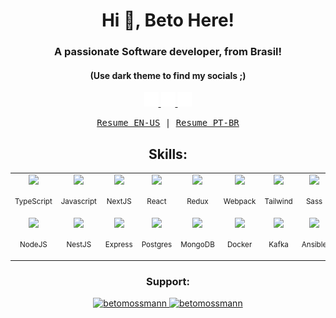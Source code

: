 <h1 align="center">Hi 👋, Beto Here!</h1>
<h3 align="center">A passionate Software developer, from Brasil!</h3>
<h4 align="center">(Use dark theme to find my socials ;)</h4>

<p align="center">
  <a href="https://linkedin.com/in/gilbertomossmann/"> <img alt="Beto M | LinkedIn" width="23" src="https://github.com/Aakarsh-B/trying-repos/blob/master/linkedin.svg" /> </a>
  <a href="https://instagram.com/gilbertomossmann"> <img alt="Beto M | Instagram" width="23" src="https://github.com/Aakarsh-B/trying-repos/blob/master/insta.svg" /> </a>
  <a href="http://beto.dev.br/"> <img alt="Beto M | WebSite" width="23" src="https://github.com/Aakarsh-B/trying-repos/blob/master/www.svg" /> </a>
</p>

<p align="center">
  <samp>
    <a href="https://github.com/betomossmann/resume/blob/main/README.md">Resume EN-US</a> |
    <a href="https://github.com/betomossmann/resume/blob/main/README-br.md">Resume PT-BR</a>
  </samp>
</p>

<h2 align="center">Skills:</h2>


<table align="center">
  <tr>
    <td align="center">
        <img src="https://cdn.jsdelivr.net/gh/devicons/devicon/icons/typescript/typescript-original.svg" width="40" />
        <p><small>TypeScript</small></p>
    </td>
    <td align="center">
        <img src="https://cdn.jsdelivr.net/gh/devicons/devicon/icons/javascript/javascript-original.svg" width="40" />
        <p><small>Javascript</small></p>
    </td>
    <td align="center">
        <img src="https://cdn.jsdelivr.net/gh/devicons/devicon/icons/nextjs/nextjs-original.svg" width="40" />
        <p><small>NextJS</small></p>
    </td>
    <td align="center">
        <img src="https://cdn.jsdelivr.net/gh/devicons/devicon/icons/react/react-original.svg" width="40" />
        <p><small>React</small></p>
    </td>
    <td align="center">
        <img src="https://cdn.jsdelivr.net/gh/devicons/devicon/icons/redux/redux-original.svg" width="40" />
        <p><small>Redux</small></p>
    </td>
    <td align="center">
        <img src="https://cdn.jsdelivr.net/gh/devicons/devicon/icons/webpack/webpack-original.svg" width="40" />
        <p><small>Webpack</small></p>
    </td>
    <td align="center">
        <img src="https://cdn.jsdelivr.net/gh/devicons/devicon/icons/tailwindcss/tailwindcss-plain.svg" width="40" />
        <p><small>Tailwind</small></p>
    </td>
    <td align="center">
        <img src="https://cdn.jsdelivr.net/gh/devicons/devicon/icons/sass/sass-original.svg" width="40" />
        <p><small>Sass</small></p>
    </td>
    <td align="center">
        <img src="https://cdn.jsdelivr.net/gh/devicons/devicon/icons/graphql/graphql-plain.svg" width="40" />
        <p><small>GraphQL</small></p>
    </td>
    <td align="center">
        <img src="https://cdn.jsdelivr.net/gh/devicons/devicon/icons/jest/jest-plain.svg" width="40" />
        <p><small>Jest</small></p>
    </td>
  </tr>

  <tr>
    <td align="center">
        <img src="https://cdn.jsdelivr.net/gh/devicons/devicon/icons/nodejs/nodejs-plain.svg" width="40" />
        <p><small>NodeJS</small></p>
    </td>
    <td align="center">
        <img src="https://cdn.jsdelivr.net/gh/devicons/devicon/icons/nestjs/nestjs-plain.svg" width="40" />
        <p><small>NestJS</small></p>
    </td>
    <td align="center">
        <img src="https://cdn.jsdelivr.net/gh/devicons/devicon/icons/express/express-original.svg" width="40" />
        <p><small>Express</small></p>
    </td>
    <td align="center">
        <img src="https://cdn.jsdelivr.net/gh/devicons/devicon/icons/postgresql/postgresql-plain.svg" width="40" />
        <p><small>Postgres</small></p>
    </td>
    <td align="center">
        <img src="https://cdn.jsdelivr.net/gh/devicons/devicon/icons/mongodb/mongodb-original-wordmark.svg" width="40" />
        <p><small>MongoDB</small></p>
    </td>
    <td align="center">
        <img src="https://cdn.jsdelivr.net/gh/devicons/devicon/icons/docker/docker-plain.svg" width="40" />
        <p><small>Docker</small></p>
    </td>
    <td align="center">
        <img src="https://cdn.jsdelivr.net/gh/devicons/devicon/icons/apachekafka/apachekafka-original-wordmark.svg" width="40" />
        <p><small>Kafka</small></p>
    </td>
    <td align="center">
        <img src="https://cdn.jsdelivr.net/gh/devicons/devicon/icons/ansible/ansible-original.svg" width="40" />
        <p><small>Ansible</small></p>
    </td>
    <td align="center">
        <img src="https://cdn.jsdelivr.net/gh/devicons/devicon/icons/kubernetes/kubernetes-plain.svg" width="40" />
        <p><small>Kubernetes</small></p>
    </td>
    <td align="center">
        <img src="https://cdn.jsdelivr.net/gh/devicons/devicon/icons/amazonwebservices/amazonwebservices-original.svg" width="40" />
        <p><small>AWS</small></p>
    </td>
  </tr>
</table>

<h3 align="center">Support:</h3>

<p align="center">
  <a href="https://www.buymeacoffee.com/betomossmann"><img src="https://cdn.buymeacoffee.com/buttons/v2/default-yellow.png" height="32" width="135" alt="betomossmann" /> </a>
  <a href="https://ko-fi.com/betomossmann"> <img src="https://cdn.ko-fi.com/cdn/kofi3.png?v=3" height="32" width="135" alt="betomossmann" /> </a>
</p>
